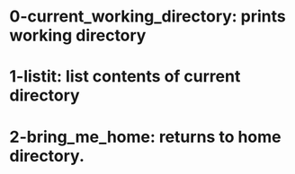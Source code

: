 # 0-current_working_directory: prints working directory
# 1-listit: list contents of current directory
# 2-bring_me_home: returns to home directory.